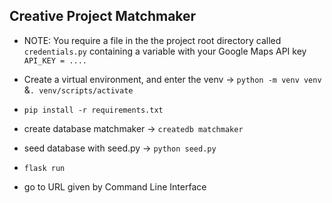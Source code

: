 ## Creative Project Matchmaker

* NOTE: You require a file in the the project root directory called `credentials.py` containing a variable with your Google Maps API key `API_KEY = ....`

* Create a virtual environment, and enter the venv ->  `python -m venv venv` &`. venv/scripts/activate`
* `pip install -r requirements.txt`
* create database matchmaker -> `createdb matchmaker`
* seed database with seed.py -> `python seed.py`
* `flask run`

* go to URL given by Command Line Interface 
